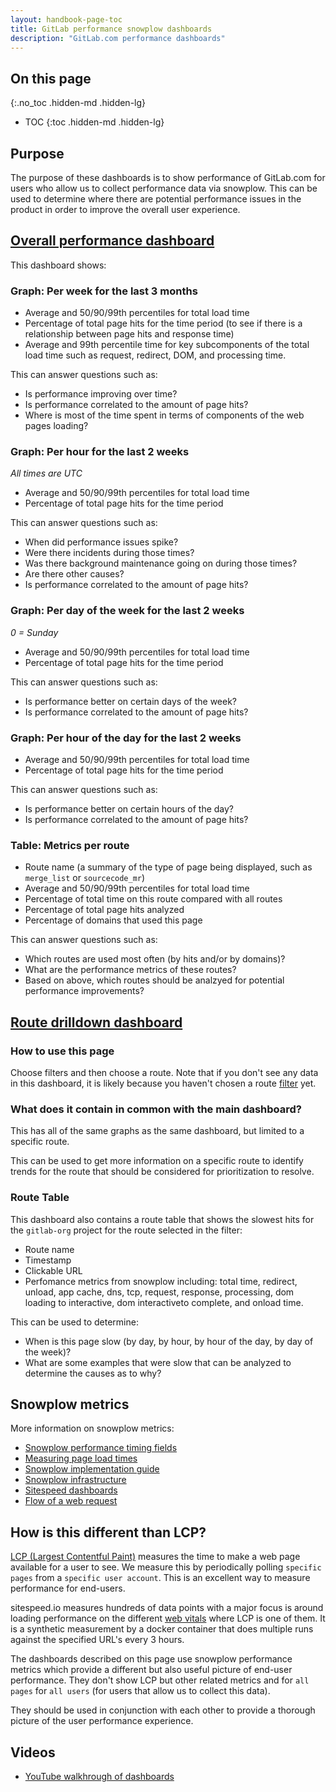 ```yaml
---
layout: handbook-page-toc
title: GitLab performance snowplow dashboards
description: "GitLab.com performance dashboards"
---
```


## On this page
{:.no_toc .hidden-md .hidden-lg}

- TOC
{:toc .hidden-md .hidden-lg}

## Purpose

The purpose of these dashboards is to show performance of GitLab.com for users who allow us to collect performance data via snowplow. This
can be used to determine where there are potential performance issues in the product in order to improve the overall user experience.


## [Overall performance dashboard](https://app.periscopedata.com/app/gitlab/790506/gitlab.com-performance-per-snowplow-dashboard)

This dashboard shows:

### Graph: Per week for the last 3 months

* Average and 50/90/99th percentiles for total load time
* Percentage of total page hits for the time period (to see if there is a relationship between page hits and response time)
* Average and 99th percentile time for key subcomponents of the total load time such as request, redirect, DOM, and processing time.

This can answer questions such as:
* Is performance improving over time?
* Is performance correlated to the amount of page hits?
* Where is most of the time spent in terms of components of the web pages loading?

### Graph: Per hour for the last 2 weeks

_All times are UTC_

* Average and 50/90/99th percentiles for total load time
* Percentage of total page hits for the time period 

This can answer questions such as:
* When did performance issues spike?
* Were there incidents during those times? 
* Was there background maintenance going on during those times?
* Are there other causes?
* Is performance correlated to the amount of page hits?

### Graph: Per day of the week for the last 2 weeks

_0 = Sunday_

* Average and 50/90/99th percentiles for total load time
* Percentage of total page hits for the time period

This can answer questions such as:
* Is performance better on certain days of the week?
* Is performance correlated to the amount of page hits?

### Graph: Per hour of the day for the last 2 weeks

* Average and 50/90/99th percentiles for total load time
* Percentage of total page hits for the time period

This can answer questions such as:
* Is performance better on certain hours of the day?
* Is performance correlated to the amount of page hits?

### Table: Metrics per route

* Route name (a summary of the type of page being displayed, such as `merge_list` or `sourcecode_mr`)
* Average and 50/90/99th percentiles for total load time
* Percentage of total time on this route compared with all routes
* Percentage of total page hits analyzed
* Percentage of domains that used this page

This can answer questions such as:
* Which routes are used most often (by hits and/or by domains)?
* What are the performance metrics of these routes?
* Based on above, which routes should be analzyed for potential performance improvements?


## [Route drilldown dashboard](https://app.periscopedata.com/app/gitlab/815841/gitlab.com-performance-per-snowplow-per-route)

### How to use this page

Choose filters and then choose a route.  Note that if you don't see any data in this dashboard, it is likely because you haven't chosen a route [filter](https://documentation.sisense.com/latest/creating-dashboards/filtering-dashboards-and-widgets/designer-filters/interact-filter-viewer.htm#gsc.tab=0) yet.

### What does it contain in common with the main dashboard?

This has all of the same graphs as the same dashboard, but limited to a specific route.

This can be used to get more information on a specific route to identify trends for the route that should be considered for prioritization to resolve.

### Route Table

This dashboard also contains a route table that shows the slowest hits for the `gitlab-org` project for the route selected in the filter:
* Route name
* Timestamp
* Clickable URL
* Perfomance metrics from snowplow including: total time, redirect, unload, app cache, dns, tcp, request, response, processing, dom loading to interactive, dom interactiveto complete, and onload time.

This can be used to determine:
* When is this page slow (by day, by hour, by hour of the day, by day of the week)?
* What are some examples that were slow that can be analyzed to determine the causes as to why?
 

## Snowplow metrics

More information on snowplow metrics:
* [Snowplow performance timing fields](https://github.com/snowplow/snowplow-web-data-model/blob/master/README.md#3114-performance-timing-fields)
* [Measuring page load times](https://discourse.snowplowanalytics.com/t/measuring-page-load-times-with-the-performance-timing-context-tutorial/100)
* [Snowplow implementation guide](https://docs.gitlab.com/ee/development/snowplow.html)
* [Snowplow infrastructure](https://gitlab.com/gitlab-com/gl-infra/readiness/-/tree/master/library/snowplow)
* [Sitespeed dashboards](https://about.gitlab.com/handbook/engineering/performance/#all-sitespeed-dashboards)
* [Flow of a web request](https://about.gitlab.com/handbook/engineering/performance/#flow-of-web-request)


## How is this different than LCP?

[LCP (Largest Contentful Paint)](/handbook/engineering/development/performance-indicators/#largest-contentful-paint-lcp) measures the time to make a web page available for a user to see.  We measure this by periodically polling `specific pages` from a `specific user account`.  This is an excellent way to measure performance for end-users.

sitespeed.io measures hundreds of data points with a major focus is around loading performance on the different [web vitals](https://web.dev/vitals/) where LCP is one of them. It is a synthetic measurement by a docker container that does multiple runs against the specified URL's every 3 hours.

The dashboards described on this page use snowplow performance metrics which provide a different but also useful picture of end-user performance.  They don't show LCP but other related metrics and for `all pages` for `all users` (for users that allow us to collect this data).

They should be used in conjunction with each other to provide a thorough picture of the user performance experience.

## Videos

* [YouTube walkhrough of dashboards](https://www.youtube.com/watch?v=rcfO5RrpdDM)

